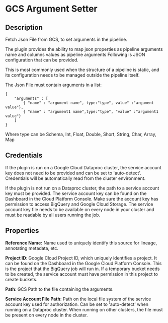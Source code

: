 # GCS Argument Setter

Description
-----------

Fetch Json File from GCS, to set arguments in the pipeline.

The plugin provides the ability to map json properties as pipeline arguments name and columns
values as pipeline arguments Following is JSON configuration that can be provided.

This is most commonly used when the structure of a pipeline is static,
and its configuration needs to be managed outside the pipeline itself.
   
The Json File must contain arguments in a list:

    {
        "arguments" : [
            { "name" : "argument name", type:"type", value" :"argument value"},
            { "name" : "argument1 name",type:"type", "value" :"argument1 value"}
        ]
    }
Where type can be Schema, Int, Float, Double, Short, String, Char, Array, Map 
 
    
Credentials
-----------
If the plugin is run on a Google Cloud Dataproc cluster, the service account key does not need to be
provided and can be set to 'auto-detect'.
Credentials will be automatically read from the cluster environment.

If the plugin is not run on a Dataproc cluster, the path to a service account key must be provided.
The service account key can be found on the Dashboard in the Cloud Platform Console.
Make sure the account key has permission to access BigQuery and Google Cloud Storage.
The service account key file needs to be available on every node in your cluster and
must be readable by all users running the job.

Properties
----------
**Reference Name:** Name used to uniquely identify this source for lineage, annotating metadata, etc.

**Project ID**: Google Cloud Project ID, which uniquely identifies a project.
It can be found on the Dashboard in the Google Cloud Platform Console. This is the project
that the BigQuery job will run in. If a temporary bucket needs to be created, the service account
must have permission in this project to create buckets.

**Path**: GCS Path to the file containing the arguments.

**Service Account File Path**: Path on the local file system of the service account key used for
authorization. Can be set to 'auto-detect' when running on a Dataproc cluster.
When running on other clusters, the file must be present on every node in the cluster.


